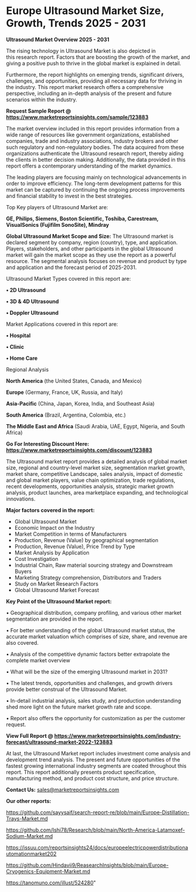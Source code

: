 # Europe Ultrasound Market Size, Growth, Trends 2025 - 2031

<Strong> Ultrasound Market Overview 2025 - 2031</strong>

The rising technology in Ultrasound Market is also depicted in this research report. Factors that are boosting the growth of the market, and giving a positive push to thrive in the global market is explained in detail.

Furthermore, the report highlights on emerging trends, significant drivers, challenges, and opportunities, providing all necessary data for thriving in the industry. This report market research offers a comprehensive perspective, including an in-depth analysis of the present and future scenarios within the industry.

<strong>Request Sample Report @ <a href=https://www.marketreportsinsights.com/sample/123883>https://www.marketreportsinsights.com/sample/123883</a></strong>

The market overview included in this report provides information from a wide range of resources like government organizations, established companies, trade and industry associations, industry brokers and other such regulatory and non-regulatory bodies. The data acquired from these organizations authenticate the Ultrasound research report, thereby aiding the clients in better decision making. Additionally, the data provided in this report offers a contemporary understanding of the market dynamics.

The leading players are focusing mainly on technological advancements in order to improve efficiency. The long-term development patterns for this market can be captured by continuing the ongoing process improvements and financial stability to invest in the best strategies.

Top Key players of Ultrasound Market are:

<strong>GE, Philips, Siemens, Boston Scientific, Toshiba, Carestream, VisualSonics (Fujifilm SonoSite), Mindray</strong>

<strong><b>Global Ultrasound Market Scope and Size:</b></strong>
The Ultrasound market is declared segment by company, region (country), type, and application. Players, stakeholders, and other participants in the global Ultrasound market will gain the market scope as they use the report as a powerful resource. The segmental analysis focuses on revenue and product by type and application and the forecast period of 2025-2031.

Ultrasound Market Types covered in this report are:

<strong>• 2D Ultrasound

• 3D & 4D Ultrasound

• Doppler Ultrasound</strong>

Market Applications covered in this report are:

<strong>• Hospital

• Clinic

• Home Care</strong> 

Regional Analysis

<strong>North America</strong> (the United States, Canada, and Mexico)

<strong>Europe</strong> (Germany, France, UK, Russia, and Italy)

<strong>Asia-Pacific</strong> (China, Japan, Korea, India, and Southeast Asia)

<strong>South America</strong> (Brazil, Argentina, Colombia, etc.)

<strong>The Middle East and Africa</strong> (Saudi Arabia, UAE, Egypt, Nigeria, and South Africa)

<strong>Go For Interesting Discount Here: <a href=https://www.marketreportsinsights.com/discount/123883>https://www.marketreportsinsights.com/discount/123883</a></strong>

The Ultrasound market report provides a detailed analysis of global market size, regional and country-level market size, segmentation market growth, market share, competitive Landscape, sales analysis, impact of domestic and global market players, value chain optimization, trade regulations, recent developments, opportunities analysis, strategic market growth analysis, product launches, area marketplace expanding, and technological innovations.

<strong><b>Major factors covered in the report:</b></strong>
<ul>
  <li>Global Ultrasound Market </li>
  <li>Economic Impact on the Industry</li>
  <li>Market Competition in terms of Manufacturers</li>
  <li>Production, Revenue (Value) by geographical segmentation</li>
  <li>Production, Revenue (Value), Price Trend by Type</li>
  <li>Market Analysis by Application</li>
  <li>Cost Investigation</li>
  <li>Industrial Chain, Raw material sourcing strategy and Downstream Buyers</li>
  <li>Marketing Strategy comprehension, Distributors and Traders</li>
  <li>Study on Market Research Factors</li>
  <li>Global Ultrasound Market Forecast</li>
</ul>

<strong><b>Key Point of the Ultrasound Market report:</b></strong>

• Geographical distribution, company profiling, and various other market segmentation are provided in the report.

• For better understanding of the global Ultrasound market status, the accurate market valuation which comprises of size, share, and revenue are also covered.

• Analysis of the competitive dynamic factors better extrapolate the complete market overview

• What will be the size of the emerging Ultrasound market in 2031?

• The latest trends, opportunities and challenges, and growth drivers provide better construal of the Ultrasound Market.

• In-detail industrial analysis, sales study, and production understanding shed more light on the future market growth rate and scope.

• Report also offers the opportunity for customization as per the customer request.

<strong><b>View Full Report @ <a href=https://www.marketreportsinsights.com/industry-forecast/ultrasound-market-2022-123883>https://www.marketreportsinsights.com/industry-forecast/ultrasound-market-2022-123883</a></b></strong>


At last, the Ultrasound Market report includes investment come analysis and development trend analysis. The present and future opportunities of the fastest growing international industry segments are coated throughout this report. This report additionally presents product specification, manufacturing method, and product cost structure, and price structure.

<strong>Contact Us:</strong>
sales@marketreportsinsights.com

<strong>Our other reports:</strong>

<a href=https://github.com/sayysaif/search-report-re/blob/main/Europe-Distillation-Trays-Market.md>https://github.com/sayysaif/search-report-re/blob/main/Europe-Distillation-Trays-Market.md</a>

<a href=https://github.com/Ishi78/Research/blob/main/North-America-Latamoxef-Sodium-Market.md>https://github.com/Ishi78/Research/blob/main/North-America-Latamoxef-Sodium-Market.md</a>

<a href=https://issuu.com/reportsinsights24/docs/europeelectricpowerdistributionautomationmarket202>https://issuu.com/reportsinsights24/docs/europeelectricpowerdistributionautomationmarket202</a>

<a href=https://github.com/Hindavii9/ReasearchInsights/blob/main/Europe-Cryogenics-Equipment-Market.md>https://github.com/Hindavii9/ReasearchInsights/blob/main/Europe-Cryogenics-Equipment-Market.md</a>

<a href=https://tanomuno.com/illust/524280>https://tanomuno.com/illust/524280</a>"
